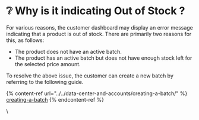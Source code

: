 # ❔ Why is it indicating Out of Stock ?

For various reasons, the customer dashboard may display an error message indicating that a product is out of stock. There are primarily two reasons for this, as follows:

* The product does not have an active batch.
* The product has an active batch but does not have enough stock left for the selected price amount.

To resolve the above issue, the customer can create a new batch by referring to the following guide.

{% content-ref url="../../data-center-and-accounts/creating-a-batch/" %}
[creating-a-batch](../../data-center-and-accounts/creating-a-batch/)
{% endcontent-ref %}





\


